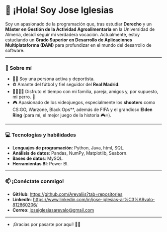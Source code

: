 # 👋 ¡Hola! Soy **Jose Iglesias**

Soy un apasionado de la programación que, tras estudiar **Derecho** y un **Máster en Gestión de la Actividad Agroalimentaria** en la Universidad de Almería, decidí seguir mi verdadera vocación. Actualmente, estoy estudiando un **Grado Superior en Desarrollo de Aplicaciones Multiplataforma (DAM)** para profundizar en el mundo del desarrollo de software.

---

### 🚀 Sobre mí

- 🏃‍♂️ Soy una persona activa y deportista.
- ⚽ Amante del fútbol y fiel seguidor del **Real Madrid**.
- 👨‍👩‍👧‍👦 Disfruto el tiempo con mi familia, pareja, amigos y, por supuesto, mi perro. 🐶
- 🎮 Apasionado de los videojuegos, especialmente los **shooters** como CS:GO, Warzone, Black Ops**, además de FIFA y el grandioso **Elden Ring** (para mí, el mejor juego de la historia 🎮🔥).

---

### 💻 Tecnologías y habilidades

- **Lenguajes de programación**: Python, Java, html, SQL.
- **Análisis de datos**: Pandas, NumPy, Matplotlib, Seaborn.
- **Bases de datos**: MySQL.
- **Herramientas BI**: Power BI.

---

### 📫 ¡Conéctate conmigo!

- **GitHub**: https://github.com/Arevaliis?tab=repositories
- **LinkedIn**: https://www.linkedin.com/in/jose-iglesias-ar%C3%A9valo-812860206/
- **Correo**: joseiglesiasarevalo@gmail.com
---




- ¡Gracias por pasarte por aquí! 🚀🔥
